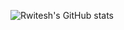 ![Rwitesh's GitHub stats](https://github-readme-stats.vercel.app/api?username=rwiteshbera&theme=highcontrast&show_icons=true)
